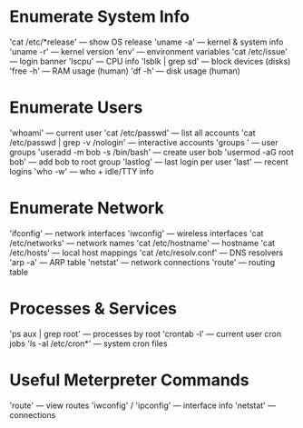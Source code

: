 # Enumerate System Info

'cat /etc/*release' — show OS release
'uname -a' — kernel & system info
'uname -r' — kernel version
'env' — environment variables
'cat /etc/issue' — login banner
'lscpu' — CPU info
'lsblk | grep sd' — block devices (disks)
'free -h' — RAM usage (human)
'df -h' — disk usage (human)

# Enumerate Users

'whoami' — current user
'cat /etc/passwd' — list all accounts
'cat /etc/passwd | grep -v /nologin' — interactive accounts
'groups <user>' — user groups
'useradd -m bob -s /bin/bash' — create user bob
'usermod -aG root bob' — add bob to root group
'lastlog' — last login per user
'last' — recent logins
'who -w' — who + idle/TTY info

# Enumerate Network

'ifconfig' — network interfaces
'iwconfig' — wireless interfaces
'cat /etc/networks' — network names
'cat /etc/hostname' — hostname
'cat /etc/hosts' — local host mappings
'cat /etc/resolv.conf' — DNS resolvers
'arp -a' — ARP table
'netstat' — network connections
'route' — routing table

# Processes & Services

'ps aux | grep root' — processes by root
'crontab -l' — current user cron jobs
'ls -al /etc/cron*' — system cron files

# Useful Meterpreter Commands

'route' — view routes
'iwconfig' / 'ipconfig' — interface info
'netstat' — connections
